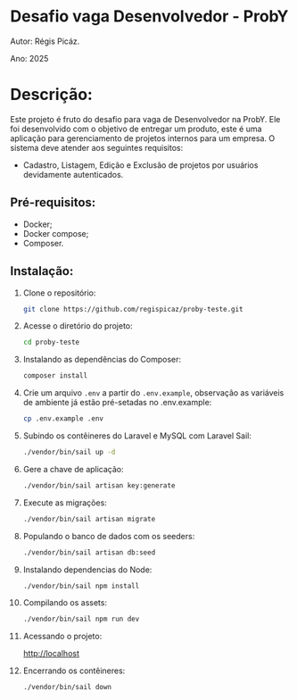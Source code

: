 # Desafio vaga Desenvolvedor - ProbY

Autor: Régis Picáz.

Ano: 2025

# Descrição:

Este projeto é fruto do desafio para vaga de Desenvolvedor na ProbY.
Ele foi desenvolvido com o objetivo de entregar um produto, este é uma aplicação para gerenciamento de projetos internos para um empresa.
O sistema deve atender aos seguintes requisitos:

-   Cadastro, Listagem, Edição e Exclusão de projetos por usuários devidamente autenticados.

## Pré-requisitos:

-   Docker;
-   Docker compose;
-   Composer.

## Instalação:

1. Clone o repositório:

    ```bash
    git clone https://github.com/regispicaz/proby-teste.git
    ```

2. Acesse o diretório do projeto:

    ```bash
    cd proby-teste
    ```

3. Instalando as dependências do Composer:

    ```bash
    composer install
    ```

4. Crie um arquivo `.env` a partir do `.env.example`, observação as variáveis de ambiente já estão pré-setadas no .env.example:

    ```bash
    cp .env.example .env
    ```

5. Subindo os contêineres do Laravel e MySQL com Laravel Sail:

    ```bash
    ./vendor/bin/sail up -d
    ```

6. Gere a chave de aplicação:

    ```bash
    ./vendor/bin/sail artisan key:generate
    ```

7. Execute as migrações:

    ```bash
    ./vendor/bin/sail artisan migrate
    ```

8. Populando o banco de dados com os seeders:

    ```bash
    ./vendor/bin/sail artisan db:seed
    ```

9. Instalando dependencias do Node:

    ```bash
    ./vendor/bin/sail npm install
    ```

10. Compilando os assets:

    ```bash
    ./vendor/bin/sail npm run dev
    ```

11. Acessando o projeto:

    [http://localhost](http://localhost)

12. Encerrando os contêineres:

    ```bash
    ./vendor/bin/sail down
    ```
